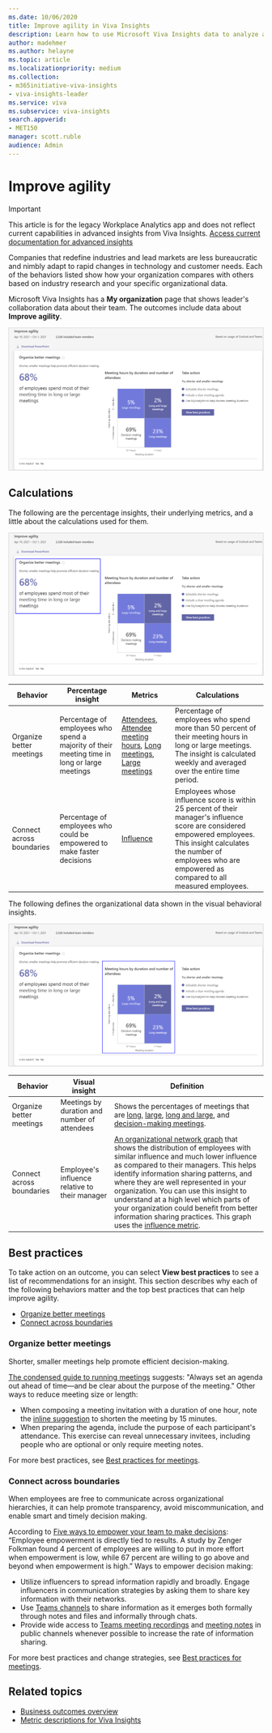 ```yaml
---
ms.date: 10/06/2020
title: Improve agility in Viva Insights
description: Learn how to use Microsoft Viva Insights data to analyze and improve organizational agility
author: madehmer
ms.author: helayne
ms.topic: article
ms.localizationpriority: medium 
ms.collection: 
- m365initiative-viva-insights
- viva-insights-leader 
ms.service: viva 
ms.subservice: viva-insights 
search.appverid: 
- MET150 
manager: scott.ruble
audience: Admin
---
```


# Improve agility

>[!Important]
>This article is for the legacy Workplace Analytics app and does not reflect current capabilities in advanced insights from Viva Insights. [Access current documentation for advanced insights](../advanced/introduction-to-advanced-insights.md)

Companies that redefine industries and lead markets are less bureaucratic and nimbly adapt to rapid changes in technology and customer needs. Each of the behaviors listed show how your organization compares with others based on industry research and your specific organizational data.

Microsoft Viva Insights has a **My organization** page that shows leader's collaboration data about their team. The outcomes include data about **Improve agility**.

![Improve agility page.](../images/wpa/use/agility.png)

## Calculations

The following are the percentage insights, their underlying metrics, and a little about the calculations used for them.

![Improve agility percentage insight.](../images/wpa/use/agility-percent.png)

|Behavior |Percentage insight | Metrics |Calculations |
|---------|--------|--------------------|----------------------|
|Organize better meetings |Percentage of employees who spend a majority of their meeting time in long or large meetings | [Attendees](/viva/insights/use/metric-definitions?toc=/viva/insights/use/toc.json&bc=/viva/insights/breadcrumb/toc.json#attendees-define), [Attendee meeting hours](/viva/insights/use/metric-definitions?toc=/viva/insights/use/toc.json&bc=/viva/insights/breadcrumb/toc.json#attendee-meeting-hours-define), [Long meetings](/viva/insights/use/glossary?toc=/viva/insights/use/toc.json&bc=/viva/insights/breadcrumb/toc.json.md#long-meeting-define), [Large meetings](/viva/insights/use/glossary?toc=/viva/insights/use/toc.json&bc=/viva/insights/breadcrumb/toc.json#large-meeting-define)| Percentage of employees who spend more than 50 percent of their meeting hours in long or large meetings. The insight is calculated weekly and averaged over the entire time period.  |
|Connect across boundaries |Percentage of employees who could be empowered to make faster decisions | [Influence](/viva/insights/use/metric-definitions?toc=/viva/insights/use/toc.json&bc=/viva/insights/breadcrumb/toc.json#influence-define)  |Employees whose influence score is within 25 percent of their manager's influence score are considered empowered employees. This insight calculates the number of employees who are empowered as compared to all measured employees.  |

The following defines the organizational data shown in the visual behavioral insights.

![Improve agility visual insight.](../images/wpa/use/agility-visual.png)

|Behavior |Visual insight | Definition |
|---------|--------|----------------------|
|Organize better meetings | Meetings by duration and number of attendees | Shows the percentages of meetings that are [long](/viva/insights/use/glossary?toc=/viva/insights/use/toc.json&bc=/viva/insights/breadcrumb/toc.json#long-meeting-define), [large](/viva/insights/use/glossary?toc=/viva/insights/use/toc.json&bc=/viva/insights/breadcrumb/toc.json#large-meeting-define), [long and large](/viva/insights/use/glossary?toc=/viva/insights/use/toc.json&bc=/viva/insights/breadcrumb/toc.json#long-and-large-meeting-define), and [decision-making meetings](/viva/insights/use/glossary?toc=/viva/insights/use/toc.json&bc=/viva/insights/breadcrumb/toc.json#decision-making-meeting-define). |
|<a name="ona-accelerate-define"></a> Connect across boundaries | Employee's influence relative to their manager | [An organizational network graph](/viva/insights/use/insight-ona-measures?toc=/viva/insights/use/toc.json&bc=/viva/insights/breadcrumb/toc.json) that shows the distribution of employees with similar influence and much lower influence as compared to their managers. This helps identify information sharing patterns, and where they are well represented in your organization. You can use this insight to understand at a high level which parts of your organization could benefit from better information sharing practices. This graph uses the [influence metric](/viva/insights/use/metric-definitions?toc=/viva/insights/use/toc.json&bc=/viva/insights/breadcrumb/toc.json#network-metrics). |

## Best practices

To take action on an outcome, you can select **View best practices** to see a list of recommendations for an insight. This section describes why each of the following behaviors matter and the top best practices that can help improve agility.

* [Organize better meetings](#organize-better-meetings)
* [Connect across boundaries](#connect-across-boundaries)

### Organize better meetings

Shorter, smaller meetings help promote efficient decision-making.

[The condensed guide to running meetings](https://insights.office.com/collaboration/how-to-run-effective-meetings-and-stop-wasting-time/) suggests: "Always set an agenda out ahead of time—and be clear about the purpose of the meeting." Other ways to reduce meeting size or length:

* When composing a meeting invitation with a duration of one hour, note the [inline suggestion](../personal/use/mya-notifications.md#shorten-a-meeting) to shorten the meeting by 15 minutes.
* When preparing the agenda, include the purpose of each participant's attendance. This exercise can reveal unnecessary invitees, including people who are optional or only require meeting notes.

For more best practices, see [Best practices for meetings](../tutorials/gm-meetings.md).

### Connect across boundaries

When employees are free to communicate across organizational hierarchies, it can help promote transparency, avoid miscommunication, and enable smart and timely decision making.

According to [Five ways to empower your team to make decisions](https://insights.office.com/management-strategy/five-ways-to-empower-your-team-to-make-decisions/): “Employee empowerment is directly tied to results. A study by Zenger Folkman found 4 percent of employees are willing to put in more effort when empowerment is low, while 67 percent are willing to go above and beyond when empowerment is high.” Ways to empower decision making:

* Utilize influencers to spread information rapidly and broadly. Engage influencers in communication strategies by asking them to share key information with their networks.
* Use [Teams channels](/microsoftteams/teams-channels-overview) to share information as it emerges both formally through notes and files and informally through chats.
* Provide wide access to [Teams meeting recordings](https://support.microsoft.com/office/record-a-meeting-in-teams-34dfbe7f-b07d-4a27-b4c6-de62f1348c24) and [meeting notes](https://support.microsoft.com/office/add-a-onenote-notebook-to-teams-0ec78cc3-ba3b-4279-a88e-aa40af9865c2) in public channels whenever possible to increase the rate of information sharing.

For more best practices and change strategies, see [Best practices for meetings](../tutorials/gm-meetings.md).

## Related topics

* [Business outcomes overview](/viva/insights/use/insights?toc=/viva/insights/use/toc.json&bc=/viva/insights/breadcrumb/toc.json)
* [Metric descriptions for Viva Insights](/viva/insights/use/metric-definitions?toc=/viva/insights/use/toc.json&bc=/viva/insights/breadcrumb/toc.json)

